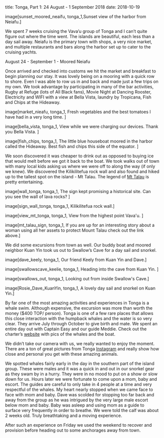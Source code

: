 title: Tonga, Part 1: 24 August - 1 September 2018
date: 2018-10-19

image[sunset_moored_neaifu, tonga_1,Sunset view of the harbor from Neiafu.]

We spent 7 weeks cruising the Vava’u group of Tonga and I can’t quite figure
out where the time went.   The islands are beautiful, each less than a day sail
away.  Neiafu is the primary town with shops, a very nice market, and multiple
restaurants and bars along the harbor set up to cater to the cruising yachts.

August 24 - September 1 - Moored Neiafu

Once arrived and checked into customs we hit the market and breakfast to begin
planning our stay.  It was lovely being on a mooring with a quick row to shore.
Even I was able to row us in and back and made just a few trips on my own.  We
took advantage by participating in many of the bar activities, Rugby at Refuge
(lots of All Black fans), Movie Night at Dancing Rooster, Electricity and WIFI
with a view at Bella Vista, laundry by Tropicana, Fish and Chips at the
Hideaway.

image[market_nieafu, tonga_1, Fresh vegetables and the best tomatoes I have had in a very long time. ]

image[bella_vista, tonga_1, View while we were charging our devices.  Thank you Bella Vista. ]

image[fish_chips, tonga_1, The little blue houseboat moored in the harbor called the Hideaway.  Best fish and chips this side of the equator. ]

We soon discovered it was cheaper to drink out as opposed to buying ice that
would melt before we got it back to the boat.  We took walks out of town with
many local kids asking us where we were off to along the way (if only we knew).
We discovered the Kilikilitefua rock wall and also found and hiked up to the
tallest spot on the island - Mt Talau.  The legend of [Mt
Talau](https://southpacificrealestate.to/legend-neiafu-vavau-island-group-tonga-south-pacific-travel-guide/) is
pretty entertaining.

image[wall_tonga, tonga_1, The sign kept promising a historical site. Can you see the wall of lava rocks? ]

image[sign_wall_tonga, tonga_1, Kilikilitefua rock wall.]

image[view_mt_tonga, tonga_1, View from the highest point Vava'u. ]

image[mt_talau_sign, tonga_1, If you are up for an interesting story about a woman using all her assets to protect Mount Talau check out the link above.]

We did some excursions from town as well.  Our buddy boat and moored neighbor
Kuan Yin took us out to Swallow’s Cave for a day sail and snorkel.

image[dave_keely, tonga_1, Our friend Keely from Kuan Yin and Dave.]

image[swallowscave_keelie, tonga_1, Heading into the cave from Kuan Yin. ]

image[swallows_out, tonga_1, Looking out from inside Swallow's Cave.]

image[Rosie_Dave_KuanYin, tonga_1, A lovely day sail and snorkel on Kuan Yin.]

By far one of the most amazing activities and experiences in Tonga is a whale
swim.  Although expensive, the excursion was more than worth the money ($400
TOP/ person).  Tonga is one of a few rare places that allows this close
interaction with the humpback whales and the water is so very clear.  They
arrive July through October to give birth and mate.  We spent an entire day out
with Captain Easy and our guide Meddie. Check out the charter’s
[website](http://www.whalewatchswimtonga.com/) with pics of the whales and the
boat.

We didn’t take our camera with us, we really wanted to enjoy the moment.  There
are a ton of great pictures from Tonga
[Instagram](https://www.instagram.com/humpbackswims/) and really show how close
and personal you get with these amazing animals.

We spotted whales fairly early in the day in the southern part of the island
group.  These were males and it was a quick in and out in our snorkel gear as
they swam by in a hurry.  They were in no mood to put on a show or slow down
for us.  Hours later we were fortunate to come upon a mom, baby and escort.
The guides are careful to only take in 4 people at a time and very
respectful of the whales.  My heart nearly stopped when we came face to
face with mom and baby.  Dave was scolded for stopping too far back and
away from the group as he was intrigued by the very large male escort below
mom and baby.  Baby was asleep and using mom as a guide to surface very
frequently in order to breathe.  We were told the calf was about 2 weeks
old.  Truly breathtaking and a moving experience.

After such an experience on Friday we used the weekend to recover and provision
before heading out to some anchorages away from town.
